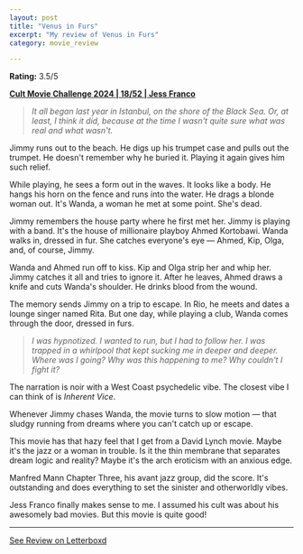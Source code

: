 ```yaml
---
layout: post
title: "Venus in Furs"
excerpt: "My review of Venus in Furs"
category: movie_review

---
```


**Rating:** 3.5/5

<b><a href="https://boxd.it/rIGbC/detail" rel="nofollow">Cult Movie Challenge 2024 | 18/52 | Jess Franco</a></b>

<blockquote><i>It all began last year in Istanbul, on the shore of the Black Sea. Or, at least, I think it did, because at the time I wasn't quite sure what was real and what wasn't.</i></blockquote>Jimmy runs out to the beach. He digs up his trumpet case and pulls out the trumpet. He doesn't remember why he buried it. Playing it again gives him such relief.

While playing, he sees a form out in the waves. It looks like a body. He hangs his horn on the fence and runs into the water. He drags a blonde woman out. It's Wanda, a woman he met at some point. She's dead.

Jimmy remembers the house party where he first met her. Jimmy is playing with a band. It's the house of millionaire playboy Ahmed Kortobawi. Wanda walks in, dressed in fur. She catches everyone's eye — Ahmed, Kip, Olga, and, of course, Jimmy.

Wanda and Ahmed run off to kiss. Kip and Olga strip her and whip her. Jimmy catches it all and tries to ignore it. After he leaves, Ahmed draws a knife and cuts Wanda's shoulder. He drinks blood from the wound.

The memory sends Jimmy on a trip to escape. In Rio, he meets and dates a lounge singer named Rita. But one day, while playing a club, Wanda comes through the door, dressed in furs.

<blockquote><i>I was hypnotized. I wanted to run, but I had to follow her. I was trapped in a whirlpool that kept sucking me in deeper and deeper. Where was I going? Why was this happening to me? Why couldn't I fight it?</i></blockquote>The narration is noir with a West Coast psychedelic vibe. The closest vibe I can think of is <i>Inherent Vice</i>.

Whenever Jimmy chases Wanda, the movie turns to slow motion — that sludgy running from dreams where you can't catch up or escape.

This movie has that hazy feel that I get from a David Lynch movie. Maybe it's the jazz or a woman in trouble. Is it the thin membrane that separates dream logic and reality? Maybe it's the arch eroticism with an anxious edge.

Manfred Mann Chapter Three, his avant jazz group, did the score. It's outstanding and does everything to set the sinister and otherworldly vibes.

Jess Franco finally makes sense to me. I assumed his cult was about his awesomely bad movies. But this movie is quite good!

<hr>

[See Review on Letterboxd](https://boxd.it/6mTvDJ)
